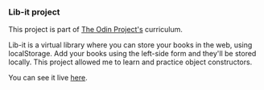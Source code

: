 ### Lib-it project

This project is part of [The Odin Project's](https://www.theodinproject.com) curriculum.

Lib-it is a virtual library where you can store your books in the web, using localStorage. Add your books using the left-side form and they'll be stored locally. This project allowed me to learn and practice object constructors.

You can see it live [here](https://ghfinatti.github.io/library/).